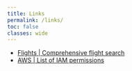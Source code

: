```yaml
---
title: Links
permalink: /links/
toc: false
classes: wide
---
```


- [Flights \| Comprehensive flight search](https://matrix.itasoftware.com/search)
- [AWS \| List of IAM permissions](https://docs.aws.amazon.com/service-authorization/latest/reference/reference_policies_actions-resources-contextkeys.html)
